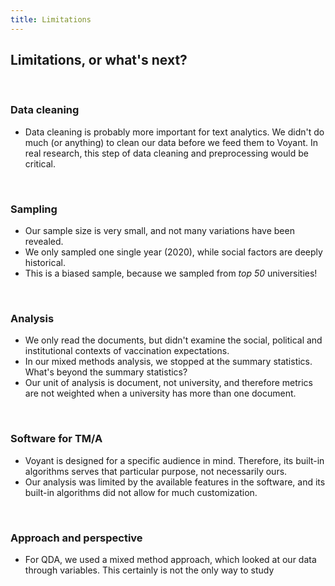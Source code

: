 ```yaml
---
title: Limitations
---
```


## Limitations, or what's next?

<br>

### Data cleaning

* Data cleaning is probably more important for text analytics. We didn't do much (or anything) to clean our data before we feed them to Voyant. In real research, this step of data cleaning and preprocessing would be critical. 

<br>

### Sampling

* Our sample size is very small, and not many variations have been revealed.
* We only sampled one single year (2020), while social factors are deeply historical. 
* This is a biased sample, because we sampled from *top 50* universities! 

<br>
 
### Analysis

* We only read the documents, but didn't examine the social, political and institutional contexts of vaccination expectations.
* In our mixed methods analysis, we stopped at the summary statistics. What's beyond the summary statistics?
* Our unit of analysis is document, not university, and therefore metrics are not weighted when a university has more than one document.

<br>

### Software for TM/A

* Voyant is designed for a specific audience in mind. Therefore, its built-in algorithms serves that particular purpose, not necessarily ours.
* Our analysis was limited by the available features in the software, and its built-in algorithms did not allow for much customization.

<br>

### Approach and perspective

* For QDA, we used a mixed method approach, which looked at our data through variables. This certainly is not the only way to study 

